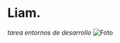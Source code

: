 # Liam.
_tarea entornos de desarrollo_
![Foto](https://cdn.pixabay.com/photo/2023/04/05/20/07/player-7902240_1280.jpg)
